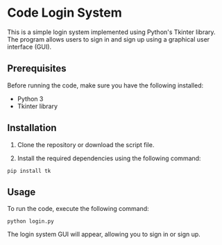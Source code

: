 # Code Login System

This is a simple login system implemented using Python's Tkinter library. The program allows users to sign in and sign up using a graphical user interface (GUI).

## Prerequisites

Before running the code, make sure you have the following installed:

- Python 3
- Tkinter library

## Installation

1. Clone the repository or download the script file.

2. Install the required dependencies using the following command:
```shell
pip install tk
```

## Usage

To run the code, execute the following command:
```shell
python login.py
```

The login system GUI will appear, allowing you to sign in or sign up.
